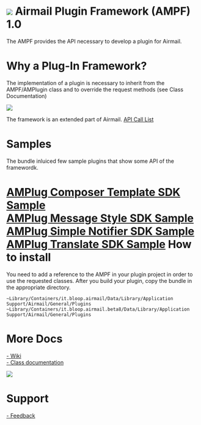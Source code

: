 ![](http://d.pr/i/Cqgn+)
Airmail Plugin Framework (AMPF) 1.0
============================
The AMPF provides the API necessary to develop a plugin for Airmail.

Why a Plug-In Framework?
============================
The implementation of a plugin is necessary to inherit from the AMPF/AMPlugin class and to override the request methods (see Class Documentation)

![](http://d.pr/i/TWsK+)

The framework is an extended part of Airmail.
[API Call List](https://github.com/Airmail/Airmail-Plug-In-Framework/wiki/AMPF-Calls)

Samples
============================
The bundle inluiced few sample plugins that show some API of the framewordk.

[AMPlug Composer Template SDK Sample ](http://github.com/Airmail/Airmail-Plug-In-Framework/wiki/AMPlug-Composer-Template-SDK-Sample)  
[AMPlug Message Style SDK Sample](http://github.com/Airmail/Airmail-Plug-In-Framework/wiki/AMPlug-Message-Style-SDK-Sample)  
[AMPlug Simple Notifier SDK Sample](http://github.com/Airmail/Airmail-Plug-In-Framework/wiki/AMPlug-Simple-Notifier-SDK-Sample)  
[AMPlug Translate SDK Sample](http://github.com/Airmail/Airmail-Plug-In-Framework/wiki/AMPlug-Translate-SDK-Sample)
How to install
============================
You need to add a reference to the AMPF in your plugin project in order to use the requested classes. After you build your plugin, copy the bundle in the appropriate directory.

`~Library/Containers/it.bloop.airmail/Data/Library/Application Support/Airmail/General/Plugins`
`~Library/Containers/it.bloop.airmail.beta8/Data/Library/Application Support/Airmail/General/Plugins`

More Docs
============================
[- Wiki](https://github.com/Airmail/Airmail-Plug-In-Framework/wiki)  
[- Class documentation](http://sdk.airmailapp.com)

![](http://d.pr/i/47fI+)

Support
============================
[- Feedback](http://airmail.tenderapp.com)
